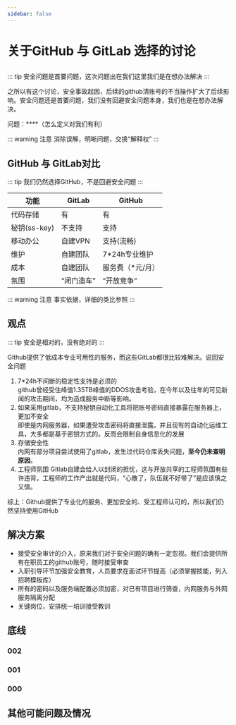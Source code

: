 ```yaml
---
sidebar: false
---
```

# 关于GitHub 与 GitLab 选择的讨论

## 
::: tip
安全问题是首要问题，这次问题出在我们这里我们是在想办法解决
:::

之所以有这个讨论，安全事故起因，后续的github清账号的不当操作扩大了后续影响。安全问题还是首要问题，我们没有回避安全问题本身，我们也是在想办法解决。

问题：****（怎么定义对我们有利）

::: warning 注意
消除误解，明晰问题，交换“解释权”
:::

## GitHub 与 GitLab对比
::: tip
我们仍然选择GitHub，不是回避安全问题
:::

| 功能 | GitLab | GitHub |
|-----|-------|------|
|代码存储| 有| 有|
|秘钥(ss-key)| 不支持| 支持|
|移动办公| 自建VPN | 支持(流畅) |
|维护| 自建团队 | 7*24h专业维护 |
|成本| 自建团队 | 服务费（*元/月） |
|氛围| “闭门造车”| “开放竞争” |

::: warning 注意
事实依据，详细的类比参照
:::

## 观点
::: tip
安全是相对的，没有绝对的
:::

Github提供了低成本专业可用性的服务，而这些GitLab都很比较难解决。说回安全问题
1. 7*24h不间断的稳定性支持是必须的  
github曾经受住峰值1.35TB峰值的DDOS攻击考验，在今年以及往年的可见新闻的攻击期间，均为造成服务中断等影响。
2. 如果采用gitlab，不支持秘钥自动化工具将把账号密码直接暴露在服务器上，更加不安全  
即使是内网服务器，如果遭受攻击密码将直接泄露。并且现有的自动化运维工具，大多都是基于密钥方式的。反而会限制自身信息化的发展
3. 存储安全性  
内网有部分项目尝试使用了gitlab，发生过代码仓库丢失问题，**至今仍未查明原因**。
4. 工程师氛围
Gitlab自建会给人以封闭的担忧，这与开放共享的工程师氛围有些许违背。工程师的工作产出就是代码，“心散了，队伍就不好带了”是应该慎之又慎。

综上：Github提供了专业化的服务、更加安全的、受工程师认可的，所以我们仍然坚持使用GitHub

## 解决方案

* 接受安全审计的介入，原来我们对于安全问题的确有一定忽视。我们会提供所有在职员工的github账号，随时接受审查
* 入职引导环节加强安全教育，人员要求在面试环节提高（必须掌握技能，列入招聘模板库）
* 所有的密码以及服务端配置必须加密，对已有项目进行筛查，内网服务与外网服务隔离分配
* 关键岗位，安排统一培训接受教训

## 底线
### 002

### 001

### 000

## 其他可能问题及情况